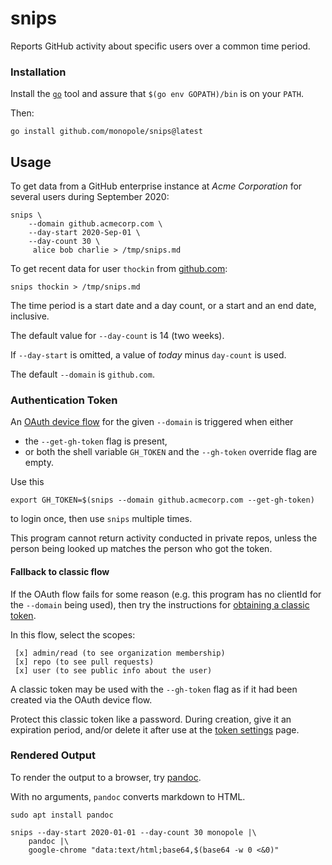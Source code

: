 [github.com]: github.com
[OAuth device flow]: https://docs.github.com/en/apps/oauth-apps/building-oauth-apps/authorizing-oauth-apps#device-flow
[token settings]: https://github.com/settings/tokens
[obtaining a classic token]: https://docs.github.com/en/authentication/keeping-your-account-and-data-secure/creating-a-personal-access-token#creating-a-personal-access-token-classic
[pandoc]: https://pandoc.org/
[`go`]: https://go.dev

# snips

Reports GitHub activity about specific users over a common time period.

### Installation

Install the [`go`] tool and assure that `$(go env GOPATH)/bin` is on your `PATH`.

Then:
```
go install github.com/monopole/snips@latest
```

## Usage

To get data from a GitHub enterprise instance at _Acme Corporation_ 
for several users during September 2020:

```
snips \
    --domain github.acmecorp.com \
    --day-start 2020-Sep-01 \
    --day-count 30 \
     alice bob charlie > /tmp/snips.md
```

To get recent data for user `thockin` from [github.com]:

```
snips thockin > /tmp/snips.md
```

The time period is a start date and a day count,
or a start and an end date, inclusive.

The default value for `--day-count` is 14 (two weeks).

If `--day-start` is omitted, a value of _today_ minus `day-count` is used.

The default `--domain` is `github.com`.

### Authentication Token

An [OAuth device flow] for the given `--domain` is triggered when either

 * the `--get-gh-token` flag is present,
 * or both the shell variable `GH_TOKEN` and the `--gh-token` override flag are empty.

Use this
```
export GH_TOKEN=$(snips --domain github.acmecorp.com --get-gh-token)
```
to login once, then use `snips` multiple times.

This program cannot return activity conducted in private repos,
unless the person being looked up matches the person who got the token.

#### Fallback to classic flow

If the OAuth flow fails for some reason (e.g.
this program has no clientId for the `--domain` being used),
then try the instructions for [obtaining a classic token].

In this flow, select the scopes:
```
 [x] admin/read (to see organization membership)
 [x] repo (to see pull requests)
 [x] user (to see public info about the user)
```

A classic token may be used with the `--gh-token` flag
as if it had been created via the OAuth device flow.

Protect this classic token like a password. During creation,
give it an expiration period, and/or delete it after
use at the [token settings] page.


### Rendered Output

To render the output to a browser, try [pandoc].

With no arguments, `pandoc` converts markdown to HTML.

```
sudo apt install pandoc
```

```
snips --day-start 2020-01-01 --day-count 30 monopole |\
    pandoc |\
    google-chrome "data:text/html;base64,$(base64 -w 0 <&0)"
```
